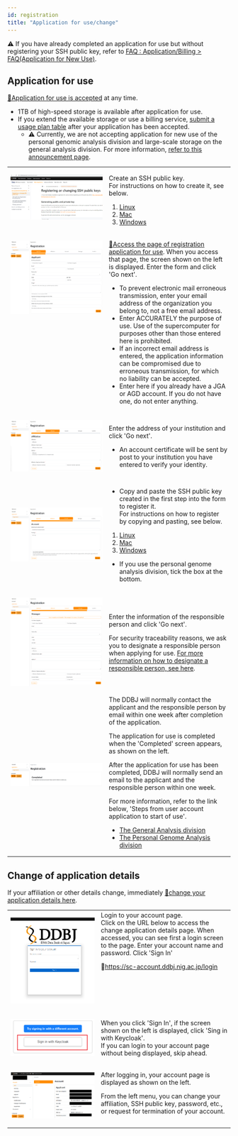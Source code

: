 ```yaml
---
id: registration
title: "Application for use/change"
---
```


&#x26A0;  If you have already completed an application for use but without registering your SSH public key, refer to [<u>FAQ : Application/Billing > FAQ(Application for New Use)</u>](/faq/faq_NewUser_registration#when-applying-for-new-use-i-applied-for-use-without-entering-my-ssh-public-key-in-the-usage-registration-application-form-i-have-already-completed-the-application-for-use-but-without-registering-my-ssh-public-key-what-should-i-do).


## Application for use

[&#x1f517;<u>Application for use is accepted</u>](https://sc-account.ddbj.nig.ac.jp/application/registration) at any time. 

- 1TB of high-speed storage is available after application for use.
- If you extend the available storage or use a billing service, [<u>submit a usage plan table</u>](/application/resource_extension) after your application has been accepted.
  - &#x26A0;  Currently, we are not accepting application for new use of the personal genomic analysis division and large-scale storage on the general analysis division. For more information, [<u>refer to this announcement page</u>](/blog/2022-05-13-suspension-of-applications).


<table>
<tr>
<td width="400" valign="top">

![](Registration_EN_0.png)

</td>
<td width="400" valign="top">

Create an SSH public key.<br/>
For instructions on how to create it, see below.<br/>
<ol>
<li><a href="https://sc.ddbj.nig.ac.jp/application/ssh_keys"><u>Linux</u></a></li>
<li><a href="https://sc.ddbj.nig.ac.jp/application/ssh_keys_mac"><u>Mac</u></a></li>
<li><a href="https://sc.ddbj.nig.ac.jp/application/ssh_keys_windows"><u>Windows</u></a></li>
</ol>


</td>
</tr>


<tr>
<td width="400" valign="top">

![](Registration_EN_1.png)

</td>
<td width="400" valign="top">

[&#x1f517;<u>Access the page of registration application for use</u>](https://sc-account.ddbj.nig.ac.jp/application/registration). When you access that page, the screen shown on the left is displayed. Enter the form and click 'Go next'.

- To prevent electronic mail erroneous transmission, enter your email address of the organization you belong to, not a free email address.
- Enter ACCURATELY the purpose of use. Use of the supercomputer for purposes other than those entered here is prohibited.
- If an incorrect email address is entered, the application information can be compromised due to erroneous transmission, for which no liability can be accepted.
- Enter here if you already have a JGA or AGD account.
If you do not have one, do not enter anything.
    


</td>
</tr>


<tr>
<td>

![](Registration_EN_2.png)

</td>
<td>

Enter the address of your institution and click 'Go next'. <br/>

- An account certificate will be sent by post to your institution you have entered to verify your identity.

</td>
</tr>

<tr>
<td>

![](Registration_EN_3.png)

</td>
<td>

- Copy and paste the SSH public key created in the first step into the form to register it.<br/>
For instructions on how to register by copying and pasting, see below.

1. [<u>Linux</u>](/application/ssh_keys/#register_the_ssh_public_key_to_the_nig_supercomputer)
2. [<u>Mac</u>](/application/ssh_keys_mac/#register-the-ssh-public-key-with-the-nig-supercomputer)
3. [<u>Windows</u>](/application/ssh_keys_windows#register-the-ssh-public-key-with-the-nig-supercomputer)

- If you use the personal genome analysis division, tick the box at the bottom.


</td>
</tr>

<tr>
<td>

![](Registration_EN_4.png)

</td>
<td>

Enter the information of the responsible person and click 'Go next'.

For security traceability reasons, we ask you to designate a responsible person when applying for use.
[<u>For more information on how to designate a responsible person, see here</u>](/application/#the-responsible-person).


</td>
</tr>



<tr>
<td>

![](Registration_EN_5.png)

</td>
<td>
The DDBJ will normally contact the applicant and the responsible person by email within one week after completion of the application.


The application for use is completed when the 'Completed' screen appears, as shown on the left.
<br/>

After the application for use has been completed, DDBJ will normally send an email to the applicant and the responsible person within one week.
<br/>

 For more information, refer to the link below, 'Steps from user account application to start of use'.

<ul>
  <li><a href="https://sc.ddbj.nig.ac.jp/general_analysis_division/ga_application#steps-from-user-account-application-to-start-of-use"><u>The General Analysis division</u></a></li>
  <li><a href="https://sc.ddbj.nig.ac.jp/personal_genome_division/pg_application/#steps-from-user-account-application-to-start-of-use"><u>The Personal Genome Analysis division</u></a></li>
</ul>

</td>
</tr>

</table>




## Change of application details


If your affiliation or other details change, immediately [&#x1f517;<u>change your application details here</u>](https://sc-account.ddbj.nig.ac.jp/login).



<table>
<tr>
<td width="400" valign="top">

![](Change_login.png)

</td>
<td width="400" valign="top">
Login to your account page.<br/>
Click on the URL below to access the change application details page. When accessed, you can see first a login screen to the page. Enter your account name and password. Click 'Sign In'<br/>

&#x1f517;<u>https://sc-account.ddbj.nig.ac.jp/login</u>

</td>
</tr>


<tr>
<td width="400" valign="top">

![](Keycload.png)

</td>
<td width="400" valign="top">

When you click 'Sign In', if the screen shown on the left is displayed, click 'Sing in with Keycloak'.<br/>
If you can login to your account page without being displayed, skip ahead.

</td>
</tr>


<tr>
<td>

![](Change_App_EN.png)

</td>
<td>
After logging in, your account page is displayed as shown on the left.<br/>

From the left menu, you can change your affiliation, SSH public key, password, etc., or request for termination of your account.


</td>
</tr>
</table>



